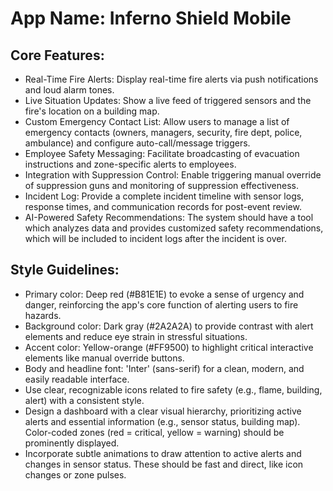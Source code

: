 # **App Name**: Inferno Shield Mobile

## Core Features:

- Real-Time Fire Alerts: Display real-time fire alerts via push notifications and loud alarm tones.
- Live Situation Updates: Show a live feed of triggered sensors and the fire's location on a building map.
- Custom Emergency Contact List: Allow users to manage a list of emergency contacts (owners, managers, security, fire dept, police, ambulance) and configure auto-call/message triggers.
- Employee Safety Messaging: Facilitate broadcasting of evacuation instructions and zone-specific alerts to employees.
- Integration with Suppression Control: Enable triggering manual override of suppression guns and monitoring of suppression effectiveness.
- Incident Log: Provide a complete incident timeline with sensor logs, response times, and communication records for post-event review.
- AI-Powered Safety Recommendations: The system should have a tool which analyzes data and provides customized safety recommendations, which will be included to incident logs after the incident is over.

## Style Guidelines:

- Primary color: Deep red (#B81E1E) to evoke a sense of urgency and danger, reinforcing the app's core function of alerting users to fire hazards.
- Background color: Dark gray (#2A2A2A) to provide contrast with alert elements and reduce eye strain in stressful situations.
- Accent color: Yellow-orange (#FF9500) to highlight critical interactive elements like manual override buttons.
- Body and headline font: 'Inter' (sans-serif) for a clean, modern, and easily readable interface.
- Use clear, recognizable icons related to fire safety (e.g., flame, building, alert) with a consistent style.
- Design a dashboard with a clear visual hierarchy, prioritizing active alerts and essential information (e.g., sensor status, building map). Color-coded zones (red = critical, yellow = warning) should be prominently displayed.
- Incorporate subtle animations to draw attention to active alerts and changes in sensor status. These should be fast and direct, like icon changes or zone pulses.